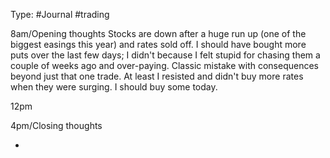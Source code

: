 Type: #Journal #trading 

8am/Opening thoughts
Stocks are down after a huge run up (one of the biggest easings this year) and rates sold off. I should have bought more puts over the last few days; I didn't because I felt stupid for chasing them a couple of weeks ago and over-paying. Classic mistake with consequences beyond just that one trade. At least I resisted and didn't buy more rates when they were surging. I should buy some today. 

12pm



4pm/Closing thoughts




- 